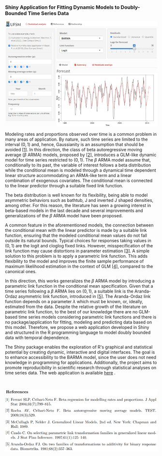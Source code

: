 ### Shiny Application for Fitting Dynamic Models to Doubly-Bounded Time Series Data

<p align="center">
  <img src="app.PNG" alt="APP" width="733">
</p>

Modeling rates and proportions observed over time is a common  problem in many areas of application.  By nature, such time series are limited to the interval $(0,1)$ and, hence, Gaussianity is an assumption that should be avoided [[1]](#fim). In this direction,  the class of beta autoregressive moving average ($\beta$ ARMA) models, proposed by [[2]](#fim), introduces a GLM-like dynamic model for time series restricted to $(0,1)$. The $\beta$ ARMA model assume that, conditionally to its past, the variable of interest follows a beta distribution while the conditional mean is modeled through a dynamical time dependent linear structure accommodating an ARMA-like term and a linear combination of exogenous covariates. The conditional mean is connected to the linear predictor through a suitable fixed link function.

The beta distribution is well known for its flexibility, being able to model asymmetric behaviors such as bathtub, J and inverted J shaped densities, among other. For this reason, the literature has seen a growing interest in beta-based models in the last decade and several improvements and generalizations of the $\beta$ ARMA model have been proposed. 

A common feature in the aforementioned models, the connection between the conditional mean with the linear predictor is made by a suitable link function, ensuring that the modeled conditional mean values do not fall outside its natural bounds. Typical choices for responses taking values in $(0,1)$ are the logit and cloglog fixed links. However, misspecification of the link function may cause distortions in parameter estimation [[3]](#fim). A simple solution to this problem is to apply a parametric link function. This adds flexibility to the model and improves the finite sample performance of maximum likelihood estimation in the context of GLM [[4]](#fim), compared to the canonical ones. 

In this direction, this works generalizes the $\beta$ ARMA model by introducing a parametric link function in the conditional mean specification. Given that a time series following a $\beta$ ARMA lies on $(0,1)$, a suitable link is the Aranda-Ordaz asymmetric link function, introduced in [[5]](#fim). The Aranda-Ordaz link function depends on a parameter $\lambda$ which must be known, or, ideally, estimated from the data. 
Despite the relative growth of the literature on parametric link function, to the best of our knowledge there are no GLM-based time series models considering parametric link functions and there is no package/application for fitting, modeling and predicting data based on this model. Therefore, we propose a web application developed in Shiny and structured in the R programming language to model doubly bounded data with temporal dependence.

The Shiny package enables the exploration of R's graphical and statistical potential by creating dynamic, interactive and digital interfaces. The goal is to enhance accessibility to the BARMA model, since the user does not need knowledge in programming for applications. Additionally, the project aims to promote reproducibility in scientific research through statistical analyses on time series data. The web application is available [here](http://ufsm.shinyapps.io/appARMAs/) .

 <a id="fim"></a>
 
<br>

<p align="center">
  <img src="refs.png" alt="Refs" width="733">
</p>
